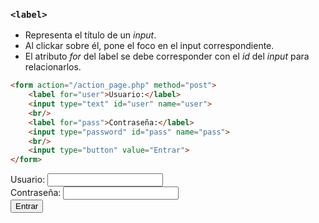 ### `<label>`

- Representa el título de un _input_.  
- Al clickar sobre él, pone el foco en el input correspondiente.  
- El atributo _for_ del label se debe corresponder con el _id_ del _input_ para relacionarlos.

````HTML
<form action="/action_page.php" method="post">
    <label for="user">Usuario:</label>
    <input type="text" id="user" name="user">
    <br/>
    <label for="pass">Contraseña:</label>
    <input type="password" id="pass" name="pass"> 
    <br/> 
    <input type="button" value="Entrar">
</form>
````

<form>
    <label for="user">Usuario:</label>
    <input type="text" id="user" name="user"> <br/>
    <label for="pass">Contraseña:</label>
    <input type="password" id="pass" name="pass"> <br/> 
    <input type="button" value="Entrar">
</form>
